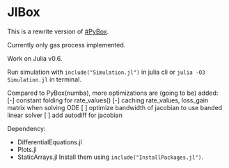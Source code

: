 # JlBox

This is a rewrite version of [#PyBox].

Currently only gas process implemented.

Work on Julia v0.6.

Run simulation with `include("Simulation.jl")` in julia cli or `julia -O3 Simulation.jl` in terminal.

Compared to PyBox(numba), more optimizations are (going to be) added:
[-] constant folding for rate_values()
[-] caching rate_values, loss_gain matrix when solving ODE
[ ] optimize bandwidth of jacobian to use banded linear solver
[ ] add autodiff for jacobian

Dependency:
- DifferentialEquations.jl
- Plots.jl
- StaticArrays.jl
Install them using `include("InstallPackages.jl")`.

[#PyBox]: https://github.com/loftytopping/PyBox